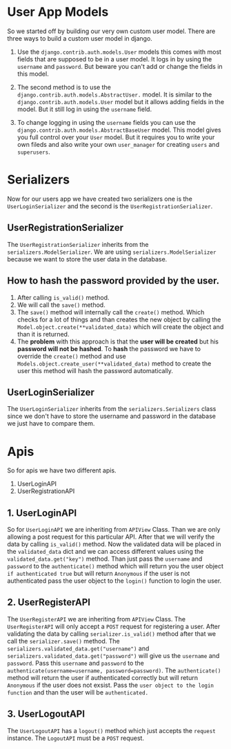 # User App Models
So we started off by building our very own custom user model. There are three ways to build  a custom user model in django.

1. Use the `django.contrib.auth.models.User` models this comes with most fields that are supposed to be in a user model. It logs in by using the `username` and `password`. But beware you can't add or change the fields in this model.

2. The second method is to use the `django.contrib.auth.models.AbstractUser.` model. It is similar to the `django.contrib.auth.models.User` model but it allows adding fields in the model. But it still log in using the `username` field.

3. To change logging in using the `username` fields you can use the `django.contrib.auth.models.AbstractBaseUser` model. This model gives you full control over your `User` model.
But it requires you to write your own fileds and also write your own `user_manager` for creating `users` and `superusers`.


# Serializers
Now for our users app we have created two serializers one is the `UserLoginSerializer` and the second is the `UserRegistrationSerializer`.

## UserRegistrationSerializer
The `UserRegistrationSerializer` inherits from the `serializers.ModelSerializer`. We are using `serializers.ModelSerializer` because we want to store the user data in the database.

## How to hash the password provided by the user. 
1. After calling `is_valid()` method. 
2. We will call the `save()` method. 
3. The `save()` method will internally call the `create()` method. Which checks for a lot of things and than creates the new object by calling the `Model.object.create(**validated_data)` which will create the object and than it is returned.
4. The **problem** with this approach is that the **user will be created** but his **password will not be hashed**. To **hash** the password we have to override the `create()` method and use `Models.object.create_user(**validated_data)` method to create the user this method will hash the password automatically.

## UserLoginSerializer
The `UserLoginSerializer` inherits from the `serializers.Serializers` class since we don't have to store the username and password in the database we just have to compare them.

# Apis
So for apis we have two different apis.
1. UserLoginAPI
2. UserRegistrationAPI

## 1. UserLoginAPI
So for `UserLoginAPI` we are inheriting from `APIView` Class. Than we are only allowing a post request for this particular API.
After that we will verify the data by calling `is_valid()` method. Now the validated data will be placed in the `validated_data` dict and we can access different values using the `validated_data.get("key")` method.
Than just pass the `username` and `password` to the `authenticate()` method which will return you the user object `if authenticated true` but will return `Anonymous` if the user is not authenticated pass the user object to the `login()` function to login the user.

## 2. UserRegisterAPI
The `UserRegisterAPI` we are inheriting from `APIView` Class. The `UserRegisterAPI` will only accept a `POST` request for registering a user.
After validating the data by calling `serializer.is_valid()` method after that we call the `serializer.save()` method.
The `serializers.validated_data.get("username")` and `serializers.validated_data.get("password")` will give us the `username` and `password`. Pass this `username` and `password` to the `authenticate(username=username, password=password)`.
The `authenticate()` method will return the user if authenticated correctly but will return `Anonymous` if the user does not exsist.
Pass the `user object to the login function` and than the user will be `authenticated.`

## 3. UserLogoutAPI
The `UserLogoutAPI` has a `logout()` method which just accepts the `request` instance.
The `LogoutAPI` must be a `POST` request.
